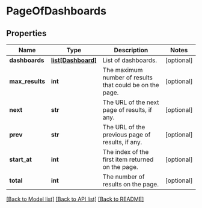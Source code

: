 # PageOfDashboards

## Properties
Name | Type | Description | Notes
------------ | ------------- | ------------- | -------------
**dashboards** | [**list[Dashboard]**](Dashboard.md) | List of dashboards. | [optional] 
**max_results** | **int** | The maximum number of results that could be on the page. | [optional] 
**next** | **str** | The URL of the next page of results, if any. | [optional] 
**prev** | **str** | The URL of the previous page of results, if any. | [optional] 
**start_at** | **int** | The index of the first item returned on the page. | [optional] 
**total** | **int** | The number of results on the page. | [optional] 

[[Back to Model list]](../README.md#documentation-for-models) [[Back to API list]](../README.md#documentation-for-api-endpoints) [[Back to README]](../README.md)

